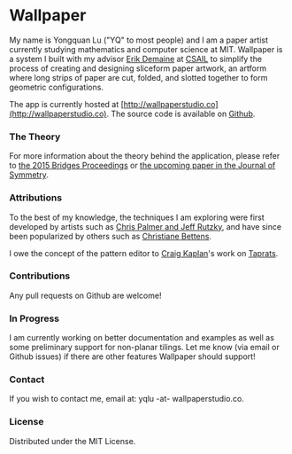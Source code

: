 # Wallpaper

My name is Yongquan Lu ("YQ" to most people) and I am a paper artist currently studying mathematics and computer science at MIT. Wallpaper is a system I built with my advisor [Erik Demaine](http://erikdemaine.org) at [CSAIL](http://csail.mit.edu) to simplify the process of creating and designing sliceform paper artwork, an artform where long strips of paper are cut, folded, and slotted together to form geometric configurations.

The app is currently hosted at [http://wallpaperstudio.co](http://wallpaperstudio.co). The source code is available on [Github](http://github.com/yqlu/wallpaper).

### The Theory

For more information about the theory behind the application, please refer to [the 2015 Bridges Proceedings](http://archive.bridgesmathart.org/2015/bridges2015-367.html) or [the upcoming paper in the Journal of Symmetry](http://erikdemaine.org/papers/Sliceform_Symmetry/).

### Attributions

To the best of my knowledge, the techniques I am exploring were first developed by artists such as [Chris Palmer and Jeff Rutzky](https://www.youtube.com/watch?v=2TNUxWVgZTs), and have since been popularized by others such as [Christiane Bettens](https://www.flickr.com/photos/melisande-origami/sets/72157613125224450).

I owe the concept of the pattern editor to [Craig Kaplan](http://www.cgl.uwaterloo.ca/~csk/)'s work on [Taprats](http://www.cgl.uwaterloo.ca/~csk/washington/taprats).

### Contributions

Any pull requests on Github are welcome!

### In Progress

I am currently working on better documentation and examples as well as some preliminary support for non-planar tilings. Let me know (via email or Github issues) if there are other features Wallpaper should support!

### Contact

If you wish to contact me, email at: yqlu -at- wallpaperstudio.co.

### License

Distributed under the MIT License.